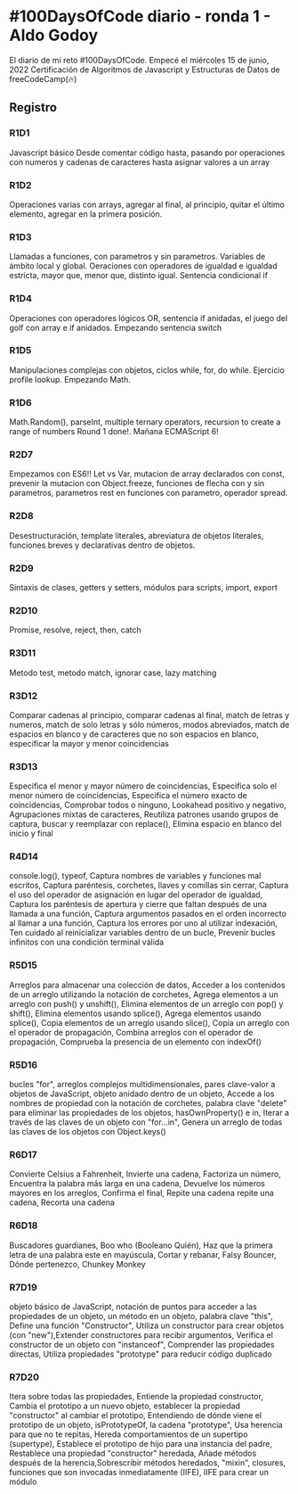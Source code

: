 # #100DaysOfCode diario - ronda 1 - Aldo Godoy

El diario de mi reto #100DaysOfCode. Empecé el miércoles 15 de junio, 2022
Certificación de Algoritmos de Javascript y Estructuras de Datos de freeCodeCamp(🔥)

## Registro

### R1D1

Javascript básico
Desde comentar código hasta, pasando por operaciones con numeros y cadenas de caracteres hasta asignar valores a un array

### R1D2

Operaciones varias con arrays, agregar al final, al principio, quitar el último elemento, agregar en la primera posición.

### R1D3
Llamadas a funciones, con parametros y sin parametros. Variables de ámbito local y global.
Oeraciones con operadores de igualdad e igualdad estricta, mayor que, menor que, distinto igual.
Sentencia condicional if

### R1D4
Operaciones con operadores lógicos OR, sentencia if anidadas, el juego del golf con array e if anidados.
Empezando sentencia switch

### R1D5
Manipulaciones complejas con objetos, ciclos while, for, do while. Ejercicio profile lookup.
Empezando Math.

### R1D6
Math.Random(), parseInt, multiple ternary operators, recursion to create a range of numbers
Round 1 done!.
Mañana ECMAScript 6!

### R2D7
Empezamos con ES6!!
Let vs Var, mutacion de array declarados con const, prevenir la mutacion con Object.freeze, funciones de flecha con y sin parametros, parametros rest en funciones con parametro, operador spread.

### R2D8
Desestructuración, template literales, abreviatura de objetos literales, funciones breves y declarativas dentro de objetos.

### R2D9
Sintaxis de clases, getters y setters, módulos para scripts, import, export

### R2D10
Promise, resolve, reject, then, catch

### R3D11
Metodo test, metodo match, ignorar case, lazy matching

### R3D12
Comparar cadenas al principio, comparar cadenas al final, match de letras y numeros, match de solo letras y sólo números, modos abreviados, match de espacios en blanco y de caracteres que no son espacios en blanco, especificar la mayor y menor coincidencias

### R3D13
Especifica el menor y mayor número de coincidencias, Especifica solo el menor número de coincidencias, Especifica el número exacto de coincidencias, Comprobar todos o ninguno, Lookahead positivo y negativo,
Agrupaciones mixtas de caracteres, Reutiliza patrones usando grupos de captura, buscar y reemplazar con replace(), Elimina espacio en blanco del inicio y final

### R4D14
console.log(), typeof, Captura nombres de variables y funciones mal escritos, Captura paréntesis, corchetes, llaves y comillas sin cerrar, Captura el uso del operador de asignación en lugar del operador de igualdad, Captura los paréntesis de apertura y cierre que faltan después de una llamada a una función, Captura argumentos pasados en el orden incorrecto al llamar a una función, Captura los errores por uno al utilizar indexación, Ten cuidado al reinicializar variables dentro de un bucle, Prevenir bucles infinitos con una condición terminal válida

### R5D15
Arreglos para almacenar una colección de datos, Acceder a los contenidos de un arreglo utilizando la notación de corchetes, Agrega elementos a un arreglo con push() y unshift(), Elimina elementos de un arreglo con pop() y shift(), Elimina elementos usando splice(), Agrega elementos usando splice(),
Copia elementos de un arreglo usando slice(), Copia un arreglo con el operador de propagación, Combina arreglos con el operador de propagación, Comprueba la presencia de un elemento con indexOf()

### R5D16
bucles "for", arreglos complejos multidimensionales, pares clave-valor a objetos de JavaScript, objeto anidado dentro de un objeto, Accede a los nombres de propiedad con la notación de corchetes, palabra clave "delete" para eliminar las propiedades de los objetos, hasOwnProperty() e in, Iterar a través de las claves de un objeto con "for...in", Genera un arreglo de todas las claves de los objetos con Object.keys()

### R6D17
Convierte Celsius a Fahrenheit, Invierte una cadena, Factoriza un número, Encuentra la palabra más larga en una cadena, Devuelve los números mayores en los arreglos, Confirma el final, Repite una cadena repite una cadena, Recorta una cadena

### R6D18
Buscadores guardianes, Boo who (Booleano Quién), Haz que la primera letra de una palabra este en mayúscula, Cortar y rebanar, Falsy Bouncer, Dónde pertenezco, Chunkey Monkey

### R7D19
objeto básico de JavaScript, notación de puntos para acceder a las propiedades de un objeto, un método en un objeto,
palabra clave "this", Define una función "Constructor", Utiliza un constructor para crear objetos (con "new"),Extender constructores para recibir argumentos, Verifica el constructor de un objeto con "instanceof", Comprender las propiedades directas, Utiliza propiedades "prototype" para reducir código duplicado

### R7D20
Itera sobre todas las propiedades, Entiende la propiedad constructor, Cambia el prototipo a un nuevo objeto, establecer la propiedad "constructor" al cambiar el prototipo, Entendiendo de dónde viene el prototipo de un objeto, isPrototypeOf, la cadena "prototype", Usa herencia para que no te repitas, Hereda comportamientos de un supertipo (supertype), Establece el prototipo de hijo para una instancia del padre, Restablece una propiedad "constructor" heredada, Añade métodos después de la herencia,Sobrescribir métodos heredados, "mixin", closures, funciones que son invocadas inmediatamente (IIFE), IIFE para crear un módulo